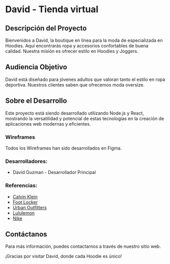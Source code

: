 # David - Tienda virtual

## Descripción del Proyecto
Bienvenidos a David, la boutique en línea para la moda de especializada en Hoodies. Aquí encontrarás ropa y accesorios confortables de buena calidad. Nuestra misión es ofrecer estilo en Hoodies y Joggers.

## Audiencia Objetivo
David está diseñado para jóvenes adultos que valoran tanto el estilo en ropa deportiva. Nuestros clientes saben que ofrecemos moda oversize.


## Sobre el Desarrollo
Este proyecto está siendo desarrollado utilizando Node.js y React, mostrando la versatilidad y potencial de estas tecnologías en la creación de aplicaciones web modernas y eficientes.

### Wireframes
Todos los Wireframes han sido desarrollados en Figma.

### Desarrolladores:
- David Guzman - Desarrollador Principal

### Referencias:
- [Calvin Klein](https://www.calvinklein.ca/en)
- [Foot Locker](https://www.footlocker.com/)
- [Urban Outfitters](https://www.urbanoutfitters.com/en-ca)
- [Lululemon](https://shop.lululemon.com/)
- [Nike](https://www.nike.com/ca/)

## Contáctanos
Para más información, puedes contactarnos a través de nuestro sitio web.

¡Gracias por visitar David, donde cada Hoodie es único!